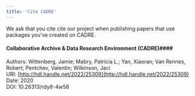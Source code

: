 ```yaml
---
title: 'Cite CADRE'
---
```


We ask that you cite cite our project when publishing papers that use packages you've created on CADRE.

#### Collaborative Archive & Data Research Environment (CADRE)#### 
Authors: Wittenberg, Jamie; Mabry, Patricia L.; Yan, Xiaoran; Van Rennes, Robert; Pentchev, Valentin; Wilkinson, Jaci  
URI: [http://hdl.handle.net/2022/25309](http://hdl.handle.net/2022/25309)  
Date: 2020  
DOI: 10.26313/rdy8-4w58